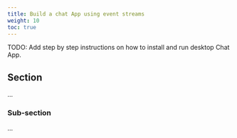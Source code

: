 ```yaml
---
title: Build a chat App using event streams
weight: 10
toc: true
---
```


TODO: Add step by step instructions on how to install and run desktop Chat App.

## Section
...

### Sub-section
...